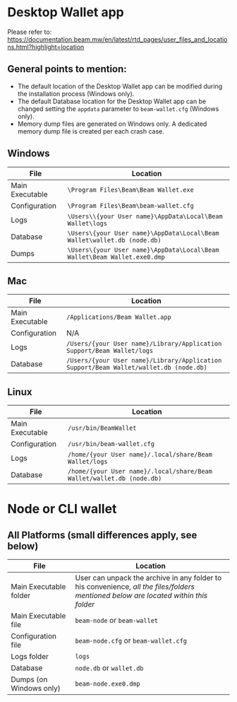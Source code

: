 # Desktop Wallet app

Please refer to: https://documentation.beam.mw/en/latest/rtd_pages/user_files_and_locations.html?highlight=location


## General points to mention:
* The default location of the Desktop Wallet app can be modified during the installation process (Windows only).
* The default Database location for the Desktop Wallet app can be changed setting the `appdata` parameter to `beam-wallet.cfg` (Windows only).
* Memory dump files are generated on Windows only. A dedicated memory dump file is created per each crash case.

## Windows

| File | Location |
|-----|-----|
| Main Executable | `\Program Files\Beam\Beam Wallet.exe`| 
| Configuration | `\Program Files\Beam\beam-wallet.cfg` |
| Logs | `\Users\\{your User name}\AppData\Local\Beam Wallet\logs` | 
| Database | `\Users\{your User name}\AppData\Local\Beam Wallet\wallet.db (node.db)` | 
| Dumps | `\Users\{your User name}\AppData\Local\Beam Wallet\Beam Wallet.exe0.dmp` |

## Mac

| File | Location |
|-----|-----|
| Main Executable | `/Applications/Beam Wallet.app` |
| Configuration | N/A |
| Logs | `/Users/{your User name}/Library/Application Support/Beam Wallet/logs` |
| Database | `/Users/{your User name}/Library/Application Support/Beam Wallet/wallet.db (node.db)` |

## Linux

| File | Location |
|-----|-----|
| Main Executable | `/usr/bin/BeamWallet` |
| Configuration | `/usr/bin/beam-wallet.cfg` |
| Logs | `/home/{your User name}/.local/share/Beam Wallet/logs` |
| Database |`/home/{your User name}/.local/share/Beam Wallet/wallet.db (node.db)` |

# Node or CLI wallet

## All Platforms (small differences apply, see below)
| File | Location |
|-----|-----|
| Main Executable folder | User can unpack the archive in any folder to his convenience, *all the files/folders mentioned below are located within this folder* |
| Main Executable file | `beam-node` or `beam-wallet` |
| Configuration file | `beam-node.cfg` or `beam-wallet.cfg` |
| Logs folder | `logs` | 
| Database | `node.db` or `wallet.db` | 
| Dumps (on Windows only) | `beam-node.exe0.dmp` |


